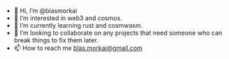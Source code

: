 - 👋 Hi, I’m @blasmorkai
- 👀 I’m interested in web3 and cosmos.
- 🌱 I’m currently learning rust and cosmwasm.
- 💞️ I’m looking to collaborate on any projects that need someone who can break things to fix them later.
- 📫 How to reach me blas.morkai@gmail.com

<!---
blasmorkai/blasmorkai is a ✨ special ✨ repository because its `README.md` (this file) appears on your GitHub profile.
You can click the Preview link to take a look at your changes.
--->
